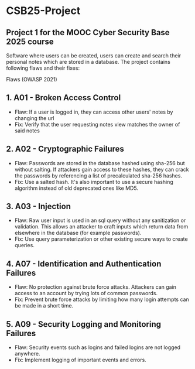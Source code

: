 # CSB25-Project

## Project 1 for the MOOC Cyber Security Base 2025 course

Software where users can be created, users can create and search their personal notes which are stored in a database. The project contains following flaws and their fixes:

Flaws (OWASP 2021)

## 1. A01 - Broken Access Control

- Flaw: If a user is logged in, they can access other users' notes by changing the url
- Fix: Verify that the user requesting notes view matches the owner of said notes

## 2. A02 - Cryptographic Failures

- Flaw: Passwords are stored in the database hashed using sha-256 but without salting. If attackers gain access to these hashes, they can crack the passwords by referencing a list of precalculated sha-256 hashes.
- Fix: Use a salted hash. It's also important to use a secure hashing algorithm instead of old deprecated ones like MD5.

## 3. A03 - Injection

- Flaw: Raw user input is used in an sql query without any sanitization or validation. This allows an attacker to craft inputs which return data from elsewhere in the database (for example passwords).
- Fix: Use query parameterization or other existing secure ways to create queries.

## 4. A07 - Identification and Authentication Failures

- Flaw: No protection against brute force attacks. Attackers can gain access to an account by trying lots of common passwords.
- Fix: Prevent brute force attacks by limiting how many login attempts can be made in a short time.

## 5. A09 - Security Logging and Monitoring Failures

- Flaw: Security events such as logins and failed logins are not logged anywhere.
- Fix: Implement logging of important events and errors.
